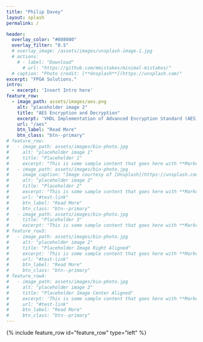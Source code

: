 ```yaml
---
title: "Philip Davey"
layout: splash
permalink: /

header:
  overlay_color: "#808080"
  overlay_filter: "0.5"
  # overlay_image: /assets/images/unsplash-image-1.jpg
  # actions:
    # - label: "Download"
      # url: "https://github.com/mmistakes/minimal-mistakes/"
  # caption: "Photo credit: [**Unsplash**](https://unsplash.com)"
excerpt: "FPGA Solutions."
intro: 
  - excerpt: 'Insert Intro here'
feature_row:
  - image_path: assets/images/aes.png
    alt: "placeholder image 2"
    title: "AES Encryption and Decryption"
    excerpt: 'VHDL Implementation of Advanced Encryption Standard (AES) 128 bit Encryption and Decryption.'
    url: "/aes"
    btn_label: "Read More"
    btn_class: "btn--primary"
# feature_row:
#   - image_path: assets/images/bio-photo.jpg
#     alt: "placeholder image 1"
#     title: "Placeholder 1"
#     excerpt: "This is some sample content that goes here with **Markdown** formatting."
#   - image_path: assets/images/bio-photo.jpg
#     image_caption: "Image courtesy of [Unsplash](https://unsplash.com/)"
#     alt: "placeholder image 2"
#     title: "Placeholder 2"
#     excerpt: "This is some sample content that goes here with **Markdown** formatting."
#     url: "#test-link"
#     btn_label: "Read More"
#     btn_class: "btn--primary"
#   - image_path: assets/images/bio-photo.jpg
#     title: "Placeholder 3"
#     excerpt: "This is some sample content that goes here with **Markdown** formatting."
# feature_row3:
#   - image_path: assets/images/bio-photo.jpg
#     alt: "placeholder image 2"
#     title: "Placeholder Image Right Aligned"
#     excerpt: 'This is some sample content that goes here with **Markdown** formatting. Right aligned with `type="right"`'
#     url: "#test-link"
#     btn_label: "Read More"
#     btn_class: "btn--primary"
# feature_row4:
#   - image_path: assets/images/bio-photo.jpg
#     alt: "placeholder image 2"
#     title: "Placeholder Image Center Aligned"
#     excerpt: 'This is some sample content that goes here with **Markdown** formatting. Centered with `type="center"`'
#     url: "#test-link"
#     btn_label: "Read More"
#     btn_class: "btn--primary"
---
```


<!-- {% include feature_row id="intro" type="center" %} -->

{% include feature_row id="feature_row" type="left" %}

<!-- {% include feature_row %} -->

<!-- {% include feature_row id="feature_row3" type="right" %} -->

<!-- {% include feature_row id="feature_row4" type="center" %} -->